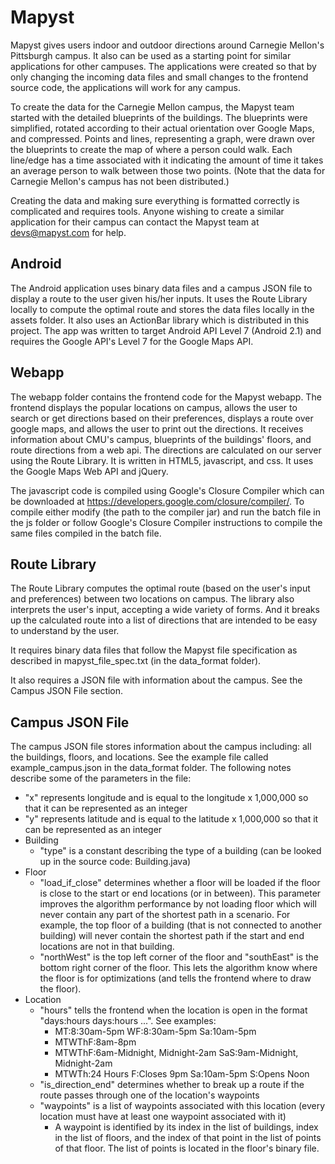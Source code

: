 Mapyst
======

Mapyst gives users indoor and outdoor directions around Carnegie Mellon's Pittsburgh campus. It also can be used as a starting point for similar applications for other campuses. The applications were created so that by only changing the incoming data files and small changes to the frontend source code, the applications will work for any campus.

To create the data for the Carnegie Mellon campus, the Mapyst team started with the detailed blueprints of the buildings. The blueprints were simplified, rotated according to their actual orientation over Google Maps, and compressed. Points and lines, representing a graph, were drawn over the blueprints to create the map of where a person could walk. Each line/edge has a time associated with it indicating the amount of time it takes an average person to walk between those two points. (Note that the data for Carnegie Mellon's campus has not been distributed.)

Creating the data and making sure everything is formatted correctly is complicated and requires tools. Anyone wishing to create a similar application for their campus can contact the Mapyst team at [devs@mapyst.com](mailto:devs@mapyst.com) for help.


Android
-------
The Android application uses binary data files and a campus JSON file to display a route to the user given his/her inputs. It uses the Route Library locally to compute the optimal route and stores the data files locally in the assets folder. It also uses an ActionBar library which is distributed in this project. The app was written to target Android API Level 7 (Android 2.1) and requires the Google API's Level 7 for the Google Maps API.


Webapp
------

The webapp folder contains the frontend code for the Mapyst webapp. The frontend displays the popular locations on campus, allows the user to search or get directions based on their preferences, displays a route over google maps, and allows the user to print out the directions. It receives information about CMU's campus, blueprints of the buildings' floors, and route directions from a web api. The directions are calculated on our server using the Route Library. It is written in HTML5, javascript, and css. It uses the Google Maps Web API and jQuery.

The javascript code is compiled using Google's Closure Compiler which can be downloaded at https://developers.google.com/closure/compiler/. To compile either modify (the path to the compiler jar) and run the batch file in the js folder or follow Google's Closure Compiler instructions to compile the same files compiled in the batch file.


Route Library
-------------
The Route Library computes the optimal route (based on the user's input and preferences) between two locations on campus. The library also interprets the user's input, accepting a wide variety of forms. And it breaks up the calculated route into a list of directions that are intended to be easy to understand by the user.

It requires binary data files that follow the Mapyst file specification as described in mapyst_file_spec.txt (in the data_format folder).

It also requires a JSON file with information about the campus. See the Campus JSON File section.


Campus JSON File
----------------
The campus JSON file stores information about the campus including: all the buildings, floors, and locations. See the example file called example_campus.json in the data_format folder. The following notes describe some of the parameters in the file:
* "x" represents longitude and is equal to the longitude x 1,000,000 so that it can be represented as an integer
* "y" represents latitude and is equal to the latitude x 1,000,000 so that it can be represented as an integer
* Building
    * "type" is a constant describing the type of a building (can be looked up in the source code: Building.java)
* Floor
    * "load_if_close" determines whether a floor will be loaded if the floor is close to the start or end locations (or in between). This parameter improves the algorithm performance by not loading floor which will never contain any part of the shortest path in a scenario. For example, the top floor of a building (that is not connected to another building) will never contain the shortest path if the start and end locations are not in that building.
    * "northWest" is the top left corner of the floor and "southEast" is the bottom right corner of the floor. This lets the algorithm know where the floor is for optimizations (and tells the frontend where to draw the floor).
* Location
    * "hours" tells the frontend when the location is open in the format "days:hours days:hours ...". See examples:
        * MT:8:30am-5pm WF:8:30am-5pm Sa:10am-5pm
        * MTWThF:8am-8pm
        * MTWThF:6am-Midnight, Midnight-2am SaS:9am-Midnight, Midnight-2am
        * MTWTh:24 Hours F:Closes 9pm Sa:10am-5pm S:Opens Noon
    * "is_direction_end" determines whether to break up a route if the route passes through one of the location's waypoints
    * "waypoints" is a list of waypoints associated with this location (every location must have at least one waypoint associated with it)
        * A waypoint is identified by its index in the list of buildings, index in the list of floors, and the index of that point in the list of points of that floor. The list of points is located in the floor's binary file.

